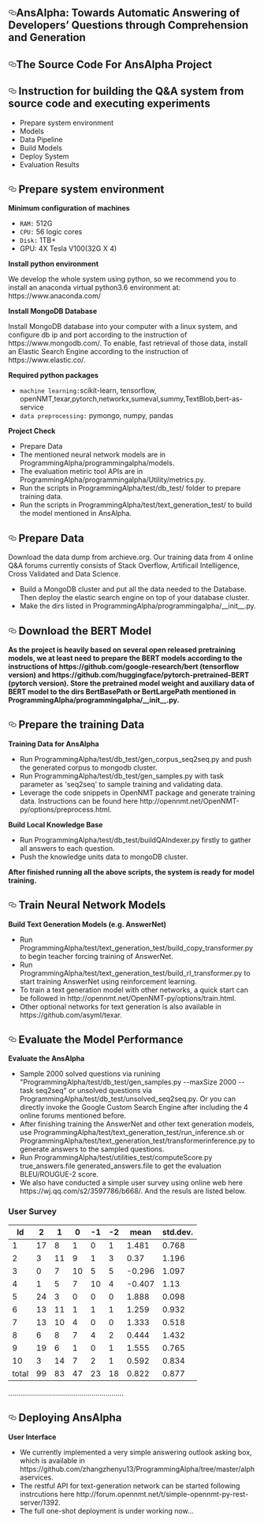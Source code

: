 <!DOCTYPE html>
<html>
<body>
  <div id="readme" class="readme blob instapaper_body">
    <article class="markdown-body entry-content" itemprop="text"><h1><a id="user-content-improving-ir-based-bug-localization-with-context-aware-query-reformulation" class="anchor" aria-hidden="true" href="#improving-ir-based-bug-localization-with-context-aware-query-reformulation"><svg class="octicon octicon-link" viewBox="0 0 16 16" version="1.1" width="16" height="16" aria-hidden="true"><path fill-rule="evenodd" d="M4 9h1v1H4c-1.5 0-3-1.69-3-3.5S2.55 3 4 3h4c1.45 0 3 1.69 3 3.5 0 1.41-.91 2.72-2 3.25V8.59c.58-.45 1-1.27 1-2.09C10 5.22 8.98 4 8 4H4c-.98 0-2 1.22-2 2.5S3 9 4 9zm9-3h-1v1h1c1 0 2 1.22 2 2.5S13.98 12 13 12H9c-.98 0-2-1.22-2-2.5 0-.83.42-1.64 1-2.09V6.25c-1.09.53-2 1.84-2 3.25C6 11.31 7.55 13 9 13h4c1.45 0 3-1.69 3-3.5S14.5 6 13 6z"></path></svg></a>AnsAlpha: Towards Automatic Answering of Developers’ Questions through Comprehension and Generation</h1>
<h2><a id="user-content-accepted-paper-at-esecfse-2018" class="anchor" aria-hidden="true" href="#accepted-paper-at-esecfse-2018"><svg class="octicon octicon-link" viewBox="0 0 16 16" version="1.1" width="16" height="16" aria-hidden="true"><path fill-rule="evenodd" d="M4 9h1v1H4c-1.5 0-3-1.69-3-3.5S2.55 3 4 3h4c1.45 0 3 1.69 3 3.5 0 1.41-.91 2.72-2 3.25V8.59c.58-.45 1-1.27 1-2.09C10 5.22 8.98 4 8 4H4c-.98 0-2 1.22-2 2.5S3 9 4 9zm9-3h-1v1h1c1 0 2 1.22 2 2.5S13.98 12 13 12H9c-.98 0-2-1.22-2-2.5 0-.83.42-1.64 1-2.09V6.25c-1.09.53-2 1.84-2 3.25C6 11.31 7.55 13 9 13h4c1.45 0 3-1.69 3-3.5S14.5 6 13 6z"></path></svg></a>The Source Code For AnsAlpha Project</h2>


    
<h2>
<a id="user-content-subject-systems-6" class="anchor" aria-hidden="true" href="#subject-systems-6"><svg class="octicon octicon-link" viewBox="0 0 16 16" version="1.1" width="16" height="16" aria-hidden="true"><path fill-rule="evenodd" d="M4 9h1v1H4c-1.5 0-3-1.69-3-3.5S2.55 3 4 3h4c1.45 0 3 1.69 3 3.5 0 1.41-.91 2.72-2 3.25V8.59c.58-.45 1-1.27 1-2.09C10 5.22 8.98 4 8 4H4c-.98 0-2 1.22-2 2.5S3 9 4 9zm9-3h-1v1h1c1 0 2 1.22 2 2.5S13.98 12 13 12H9c-.98 0-2-1.22-2-2.5 0-.83.42-1.64 1-2.09V6.25c-1.09.53-2 1.84-2 3.25C6 11.31 7.55 13 9 13h4c1.45 0 3-1.69 3-3.5S14.5 6 13 6z"></path></svg></a>
Instruction for building the Q&A system from source code and executing experiments
</h2>
<ul>
<li>Prepare system environment</li>
<li>Models</li>
<li>Data Pipeline</li>
<li>Build Models</li>
<li>Deploy System</li>
<li>Evaluation Results</li>
</ul>

<h2><a id="user-content-materials-included" class="anchor" aria-hidden="true" href="#materials-included"><svg class="octicon octicon-link" viewBox="0 0 16 16" version="1.1" width="16" height="16" aria-hidden="true"><path fill-rule="evenodd" d="M4 9h1v1H4c-1.5 0-3-1.69-3-3.5S2.55 3 4 3h4c1.45 0 3 1.69 3 3.5 0 1.41-.91 2.72-2 3.25V8.59c.58-.45 1-1.27 1-2.09C10 5.22 8.98 4 8 4H4c-.98 0-2 1.22-2 2.5S3 9 4 9zm9-3h-1v1h1c1 0 2 1.22 2 2.5S13.98 12 13 12H9c-.98 0-2-1.22-2-2.5 0-.83.42-1.64 1-2.09V6.25c-1.09.53-2 1.84-2 3.25C6 11.31 7.55 13 9 13h4c1.45 0 3-1.69 3-3.5S14.5 6 13 6z"></path></svg></a>
Prepare system environment
</h2>
<p><strong>Minimum configuration of machines</strong></p>

<ul>
<li><code>RAM:</code> 512G</li>
<li><code>CPU:</code> 56 logic cores</li>
<li><code>Disk:</code> 1TB+</li>
<li>GPU: 4X Tesla V100(32G X 4)</li>

</ul>
<p><strong>Install python environment</strong></p>
<p>We develop the whole system using python, so we recommend you to install an anaconda virtual python3.6 environment at: https://www.anaconda.com/
</p>

<p><strong>Install MongoDB Database</strong></p>
<p>
Install MongoDB database into your computer with a linux system, and configure db ip and port according to the instruction of https://www.mongodb.com/.
To enable, fast retrieval of those data, install an Elastic Search Engine according to the instruction of 
https://www.elastic.co/.
</p>

<p><strong>Required python packages</strong></p>
<ul>
<li><code>machine learning:</code>scikit-learn, tensorflow, openNMT,texar,pytorch,networkx,sumeval,summy,TextBlob,bert-as-service</li>
<li><code>data preprocessing:</code> pymongo, numpy, pandas</li>
</ul>

<p><strong>Project Check</strong></p>
<ul>
<li>Prepare Data</li>
<li>The mentioned neural network models are in ProgrammingAlpha/programmingalpha/models. </li>
<li>The evaluation metiric tool APIs are in ProgrammingAlpha/programmingalpha/Utility/metrics.py. </li>
<li>Run the scripts in ProgrammingAlpha/test/db_test/ folder to prepare training data. </li>
<li>Run the scripts in ProgrammingAlpha/test/text_generation_test/ to build the model mentioned in AnsAlpha. </li>
</ul>


<h2><a id="user-content-available-operations" class="anchor" aria-hidden="true" href="#available-operations"><svg class="octicon octicon-link" viewBox="0 0 16 16" version="1.1" width="16" height="16" aria-hidden="true"><path fill-rule="evenodd" d="M4 9h1v1H4c-1.5 0-3-1.69-3-3.5S2.55 3 4 3h4c1.45 0 3 1.69 3 3.5 0 1.41-.91 2.72-2 3.25V8.59c.58-.45 1-1.27 1-2.09C10 5.22 8.98 4 8 4H4c-.98 0-2 1.22-2 2.5S3 9 4 9zm9-3h-1v1h1c1 0 2 1.22 2 2.5S13.98 12 13 12H9c-.98 0-2-1.22-2-2.5 0-.83.42-1.64 1-2.09V6.25c-1.09.53-2 1.84-2 3.25C6 11.31 7.55 13 9 13h4c1.45 0 3-1.69 3-3.5S14.5 6 13 6z"></path></svg></a>
Prepare Data
</h2>
<p>Download the data dump from archieve.org. 
Our training data from 4 online Q&A forums currently consists of Stack Overflow, Artificail Intelligence, Cross Validated and Data Science. 
</p>
<ul>
<li>
Build a MongoDB cluster and put all the data needed to the Database. Then deploy the elastic search engine on top of your database cluster.
</li>
<li>
Make the dirs listed in ProgrammingAlpha/programmingalpha/__init__.py.
</li>
</ul>

<h2><a id="user-content-required-parameters-for-the-operations" class="anchor" aria-hidden="true" href="#required-parameters-for-the-operations"><svg class="octicon octicon-link" viewBox="0 0 16 16" version="1.1" width="16" height="16" aria-hidden="true"><path fill-rule="evenodd" d="M4 9h1v1H4c-1.5 0-3-1.69-3-3.5S2.55 3 4 3h4c1.45 0 3 1.69 3 3.5 0 1.41-.91 2.72-2 3.25V8.59c.58-.45 1-1.27 1-2.09C10 5.22 8.98 4 8 4H4c-.98 0-2 1.22-2 2.5S3 9 4 9zm9-3h-1v1h1c1 0 2 1.22 2 2.5S13.98 12 13 12H9c-.98 0-2-1.22-2-2.5 0-.83.42-1.64 1-2.09V6.25c-1.09.53-2 1.84-2 3.25C6 11.31 7.55 13 9 13h4c1.45 0 3-1.69 3-3.5S14.5 6 13 6z"></path></svg></a>
Download the BERT Model
</h2>
<p><strong>
As the project is heavily based on several open released pretraining models, we at least need to prepare the BERT models according to
the instructions of https://github.com/google-research/bert (tensorflow version) and https://github.com/huggingface/pytorch-pretrained-BERT (pytorch version).
Store the pretrained model weight and auxiliary data of BERT model to the dirs BertBasePath or BertLargePath mentioned in ProgrammingAlpha/programmingalpha/__init__.py.
</strong></p>

<h2><a id="user-content-required-parameters-for-the-operations" class="anchor" aria-hidden="true" href="#required-parameters-for-the-operations"><svg class="octicon octicon-link" viewBox="0 0 16 16" version="1.1" width="16" height="16" aria-hidden="true"><path fill-rule="evenodd" d="M4 9h1v1H4c-1.5 0-3-1.69-3-3.5S2.55 3 4 3h4c1.45 0 3 1.69 3 3.5 0 1.41-.91 2.72-2 3.25V8.59c.58-.45 1-1.27 1-2.09C10 5.22 8.98 4 8 4H4c-.98 0-2 1.22-2 2.5S3 9 4 9zm9-3h-1v1h1c1 0 2 1.22 2 2.5S13.98 12 13 12H9c-.98 0-2-1.22-2-2.5 0-.83.42-1.64 1-2.09V6.25c-1.09.53-2 1.84-2 3.25C6 11.31 7.55 13 9 13h4c1.45 0 3-1.69 3-3.5S14.5 6 13 6z"></path></svg></a>
Prepare the training Data
</h2>


<p><strong>Training Data for AnsAlpha</strong></p>
  <ul>
  <li>
  Run ProgrammingAlpha/test/db_test/gen_corpus_seq2seq.py and push the generated corpus to mongodb cluster.
  </li>
  <li>
  Run ProgrammingAlpha/test/db_test/gen_samples.py with task parameter as 'seq2seq' to sample training and validating data.
  </li>
  <li>
  Leverage the code snippets in OpenNMT package and generate training data. Instructions can be found here http://opennmt.net/OpenNMT-py/options/preprocess.html.
  </li>
  </ul>



<p><strong>Build Local Knowledge Base</strong></p>
  <ul>
  <li>
  Run ProgrammingAlpha/test/db_test/buildQAIndexer.py firstly to gather all answers to each question.
  </li>
  <li>
  Push the knowledge units data to mongoDB cluster.
  </li>
  </ul>
  
<p><strong>After finished running all the above scripts, the system is ready for model training.</strong></p>

<h2><a id="user-content-q1-how-to-install-the-blizzard-tool" class="anchor" aria-hidden="true" href="#q1-how-to-install-the-blizzard-tool"><svg class="octicon octicon-link" viewBox="0 0 16 16" version="1.1" width="16" height="16" aria-hidden="true"><path fill-rule="evenodd" d="M4 9h1v1H4c-1.5 0-3-1.69-3-3.5S2.55 3 4 3h4c1.45 0 3 1.69 3 3.5 0 1.41-.91 2.72-2 3.25V8.59c.58-.45 1-1.27 1-2.09C10 5.22 8.98 4 8 4H4c-.98 0-2 1.22-2 2.5S3 9 4 9zm9-3h-1v1h1c1 0 2 1.22 2 2.5S13.98 12 13 12H9c-.98 0-2-1.22-2-2.5 0-.83.42-1.64 1-2.09V6.25c-1.09.53-2 1.84-2 3.25C6 11.31 7.55 13 9 13h4c1.45 0 3-1.69 3-3.5S14.5 6 13 6z"></path></svg></a>
Train Neural Network Models
</h2>
<p><strong>Build Text Generation Models (e.g. AnswerNet)</strong></p>
<ul>
<li>
Run ProgrammingAlpha/test/text_generation_test/build_copy_transformer.py to begin teacher forcing training of AnswerNet.
</li>
<li>
Run ProgrammingAlpha/test/text_generation_test/build_rl_transformer.py to start training AnswerNet using reinforcement learning.
</li>
<li>
To train a text generation model with other networks, a quick start can be followed in http://opennmt.net/OpenNMT-py/options/train.html.
</li>
<li>
Other optional networks for text generation is also available in https://github.com/asyml/texar.
</li>
</ul>



<h2><a id="user-content-query-file-format" class="anchor" aria-hidden="true" href="#query-file-format"><svg class="octicon octicon-link" viewBox="0 0 16 16" version="1.1" width="16" height="16" aria-hidden="true"><path fill-rule="evenodd" d="M4 9h1v1H4c-1.5 0-3-1.69-3-3.5S2.55 3 4 3h4c1.45 0 3 1.69 3 3.5 0 1.41-.91 2.72-2 3.25V8.59c.58-.45 1-1.27 1-2.09C10 5.22 8.98 4 8 4H4c-.98 0-2 1.22-2 2.5S3 9 4 9zm9-3h-1v1h1c1 0 2 1.22 2 2.5S13.98 12 13 12H9c-.98 0-2-1.22-2-2.5 0-.83.42-1.64 1-2.09V6.25c-1.09.53-2 1.84-2 3.25C6 11.31 7.55 13 9 13h4c1.45 0 3-1.69 3-3.5S14.5 6 13 6z"></path></svg></a>
Evaluate the Model Performance
</h2>
<p><strong>
 Evaluate the AnsAlpha 
</strong></p>
<ul>
<li>
Sample 2000 solved questions via runining "ProgrammingAlpha/test/db_test/gen_samples.py --maxSize 2000 --task seq2seq" or unsolved questions via ProgrammingAlpha/test/db_test/unsolved_seq2seq.py. Or you can directly invoke the Google Custom Search Engine after including the 4 online forums mentioned before.
</li>
<li>
After finishing training the AnswerNet and other text generation models, use ProgrammingAlpha/test/text_generation_test/run_inference.sh or ProgrammingAlpha/test/text_generation_test/transformerinference.py to generate answers to the sampled questions.
</li>
<li>
Run ProgrammingAlpha/test/utilities_test/computeScore.py true_answers.file generated_answers.file to get the evaluation BLEU/ROUGUE-2 score.
</li>
<li>
We also have conducted a simple user survey using online web here https://wj.qq.com/s2/3597786/b668/.
And the resuls are listed below.
</li>
</ul>

### User Survey
| Id      | 2   | 1      | 0   | -1      | -2   | mean      | std.dev.   |
| ---| ---|---| ---|---| ---|----|----|
| 1 | 17 | 8 | 1  | 0 | 1 | 1.481 | 0.768 |
| 2 | 3 | 11 | 9 | 1 | 3  | 0.37 | 1.196  |
| 3 | 0 | 7 | 10 | 5 | 5 | -0.296 | 1.097  |
| 4 | 1 | 5 | 7 | 10 | 4 | -0.407 | 1.13  |
| 5 | 24 | 3 | 0 | 0 | 0 | 1.888 | 0.098  |
| 6 | 13 | 11 | 1 | 1 | 1 | 1.259 | 0.932 |
| 7 | 13 | 10 | 4 | 0 | 0 | 1.333 | 0.518 |
| 8 | 6 | 8 | 7 | 4 | 2 | 0.444 | 1.432  |
| 9 | 19 | 6 | 1 | 0 | 1 | 1.555 | 0.765 |
| 10 | 3 | 14 | 7 | 2 | 1 | 0.592 | 0.834 |
| total | 99 | 83 | 47 | 23 | 18 | 0.822 | 0.877 |


<p>..........................................................</p>


<h2><a id="user-content-please-cite-our-work-as" class="anchor" aria-hidden="true" href="#please-cite-our-work-as"><svg class="octicon octicon-link" viewBox="0 0 16 16" version="1.1" width="16" height="16" aria-hidden="true"><path fill-rule="evenodd" d="M4 9h1v1H4c-1.5 0-3-1.69-3-3.5S2.55 3 4 3h4c1.45 0 3 1.69 3 3.5 0 1.41-.91 2.72-2 3.25V8.59c.58-.45 1-1.27 1-2.09C10 5.22 8.98 4 8 4H4c-.98 0-2 1.22-2 2.5S3 9 4 9zm9-3h-1v1h1c1 0 2 1.22 2 2.5S13.98 12 13 12H9c-.98 0-2-1.22-2-2.5 0-.83.42-1.64 1-2.09V6.25c-1.09.53-2 1.84-2 3.25C6 11.31 7.55 13 9 13h4c1.45 0 3-1.69 3-3.5S14.5 6 13 6z"></path></svg></a>
Deploying AnsAlpha
</h2>

<p><strong>User Interface</strong></p>
<ul>
<li>
We currently implemented a very simple answering outlook asking box, which is available in https://github.com/zhangzhenyu13/ProgrammingAlpha/tree/master/alphaservices.
</li>
<li>
The restful API for text-generation network can be started following instrcutions here http://forum.opennmt.net/t/simple-opennmt-py-rest-server/1392. 
</li>
<li>
The full one-shot deployment is under working now...
</li>
</ul>

  </body>
</html>

